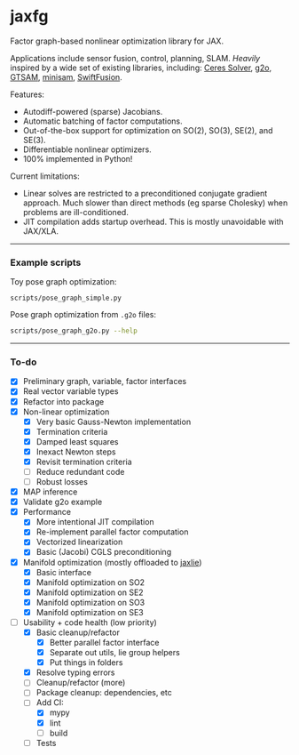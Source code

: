 # jaxfg

Factor graph-based nonlinear optimization library for JAX.

Applications include sensor fusion, control, planning, SLAM. _Heavily_ inspired
by a wide set of existing libraries, including:
[Ceres Solver](http://ceres-solver.org/),
[g2o](https://github.com/RainerKuemmerle/g2o), [GTSAM](https://gtsam.org/),
[minisam](https://github.com/dongjing3309/minisam),
[SwiftFusion](https://github.com/borglab/SwiftFusion).

Features:

- Autodiff-powered (sparse) Jacobians.
- Automatic batching of factor computations.
- Out-of-the-box support for optimization on SO(2), SO(3), SE(2), and SE(3).
- Differentiable nonlinear optimizers.
- 100% implemented in Python!

Current limitations:

- Linear solves are restricted to a preconditioned conjugate gradient approach.
  Much slower than direct methods (eg sparse Cholesky) when problems are
  ill-conditioned.
- JIT compilation adds startup overhead. This is mostly unavoidable with
  JAX/XLA.

---

### Example scripts

Toy pose graph optimization:

```
scripts/pose_graph_simple.py
```

Pose graph optimization from `.g2o` files:

```bash
scripts/pose_graph_g2o.py --help
```

---

### To-do

- [x] Preliminary graph, variable, factor interfaces
- [x] Real vector variable types
- [x] Refactor into package
- [x] Non-linear optimization
  - [x] Very basic Gauss-Newton implementation
  - [x] Termination criteria
  - [x] Damped least squares
  - [x] Inexact Newton steps
  - [x] Revisit termination criteria
  - [ ] Reduce redundant code
  - [ ] Robust losses
- [x] MAP inference
- [x] Validate g2o example
- [x] Performance
  - [x] More intentional JIT compilation
  - [x] Re-implement parallel factor computation
  - [x] Vectorized linearization
  - [x] Basic (Jacobi) CGLS preconditioning
- [x] Manifold optimization (mostly offloaded to
      [jaxlie](https://github.com/brentyi/jaxlie))
  - [x] Basic interface
  - [x] Manifold optimization on SO2
  - [x] Manifold optimization on SE2
  - [x] Manifold optimization on SO3
  - [x] Manifold optimization on SE3
- [ ] Usability + code health (low priority)
  - [x] Basic cleanup/refactor
    - [x] Better parallel factor interface
    - [x] Separate out utils, lie group helpers
    - [x] Put things in folders
  - [x] Resolve typing errors
  - [ ] Cleanup/refactor (more)
  - [ ] Package cleanup: dependencies, etc
  - [ ] Add CI:
    - [x] mypy
    - [x] lint
    - [ ] build
  - [ ] Tests

